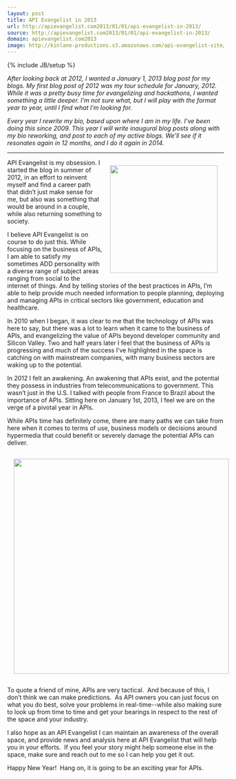 ```yaml
---
layout: post
title: API Evangelist in 2013
url: http://apievangelist.com2013/01/01/api-evangelist-in-2013/
source: http://apievangelist.com2013/01/01/api-evangelist-in-2013/
domain: apievangelist.com2013
image: http://kinlane-productions.s3.amazonaws.com/api-evangelist-site/blog/API-Evangelism.png
---
```

{% include JB/setup %}
<p><em>After looking back at 2012, I wanted a January 1, 2013 blog post for my blogs.  My first blog post of 2012 was my tour schedule for January, 2012.  While it was a pretty busy time for evangelizing and hackathons, I wanted something a little deeper.  I&rsquo;m not sure what, but I will play with the format year to year, until I find what I&rsquo;m looking for.</em></p>
<p><em>Every year I rewrite my bio, based upon where I am in my life.  I&rsquo;ve been doing this since 2009.   This year I will write inaugural blog posts along with my bio reworking, and post to each of my active blogs.  We&rsquo;ll see if it resonates again in 12 months, and I do it again in 2014.</em></p>
<hr />
<p><img style="padding: 15px;" src="https://s3.amazonaws.com/kinlane-productions/kin-lane/API-Evangelism.png" alt="" width="250" align="right" /></p>
<p>API Evangelist is my obsession.  I started the blog in summer of 2012, in an effort to reinvent myself and find a career path that didn&rsquo;t just make sense for me, but also was something that would be around in a couple, while also returning something to society.</p>
<p>I believe API Evangelist is on course to do just this.  While focusing on the business of APIs, I am able to satisfy my sometimes ADD personality with a diverse range of subject areas ranging from social to the internet of things.  And by telling stories of the best practices in APIs, I&rsquo;m able to help provide much needed information to people planning, deploying and managing APIs in critical sectors like government, education and healthcare.</p>
<p>In 2010 when I began, it was clear to me that the technology of APIs was here to say, but there was a lot to learn when it came to the business of APIs, and evangelizing the value of APIs beyond developer community and Silicon Valley.  Two and half years later I feel that the business of APIs is progressing and much of the success I&rsquo;ve highlighted in the space is catching on with mainstream companies, with many business sectors are waking up to the potential.</p>
<p>In 2012 I felt an awakening.  An awakening that APIs exist, and the potential they possess in industries from telecommunications to government.  This wasn&rsquo;t just in the U.S.  I talked with people from France to Brazil about the importance of APIs.  Sitting here on January 1st, 2013, I feel we are on the verge of a pivotal year in APIs.</p>
<p>While APIs time has definitely come, there are many paths we can take from here when it comes to terms of use, business models or decisions around hypermedia that could benefit or severely damage the potential APIs can deliver.</p>
<p><img style="padding: 15px; display: block; margin-left: auto; margin-right: auto;" src="https://s3.amazonaws.com/kinlane-productions/api-evangelist/api-evangelist-2013.png" alt="" width="500" /></p>
<p>To quote a friend of mine, APIs are very tactical. &nbsp;And because of this, I don&rsquo;t think we can make predictions. &nbsp;As API owners you can just focus on what you do best, solve your problems in real-time--while also making sure to look up from time to time and get your bearings in respect to the rest of the space and your industry.</p>
<p>I also hope as an API Evangelist I can maintain an awareness of the overall space, and provide news and analysis here at API Evangelist that will help you in your efforts. &nbsp;If you feel your story might help someone else in the space, make sure and reach out to me so I can help you get it out.</p>
<p>Happy New Year! &nbsp;Hang on, it is going to be an exciting year for APIs.</p>
